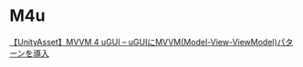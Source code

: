 # M4u
[【UnityAsset】MVVM 4 uGUI – uGUIにMVVM(Model-View-ViewModel)パターンを導入](https://okamura0510.hatenablog.jp/entry/2015/11/07/000000)
